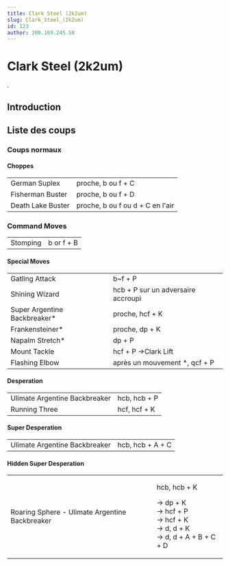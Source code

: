 ```yaml
---
title: Clark Steel (2k2um)
slug: Clark_Steel_(2k2um)
id: 123
author: 200.169.245.58
---
```


# Clark Steel (2k2um)

.

## Introduction

## Liste des coups

### Coups normaux

#### Choppes

|                   |                                  |
|-------------------|----------------------------------|
| German Suplex     | proche, b ou f + C               |
| Fisherman Buster  | proche, b ou f + D               |
| Death Lake Buster | proche, b ou f ou d + C en l'air |

### Command Moves

|          |            |
|----------|------------|
| Stomping | b or f + B |

#### Special Moves

|                               |                                    |
|-------------------------------|------------------------------------|
| Gatling Attack                | b\~f + P                           |
| Shining Wizard                | hcb + P sur un adversaire accroupi |
| Super Argentine Backbreaker\* | proche, hcf + K                    |
| Frankensteiner\*              | proche, dp + K                     |
| Napalm Stretch\*              | dp + P                             |
| Mount Tackle                  | hcf + P -\>Clark Lift              |
| Flashing Elbow                | après un mouvement \*, qcf + P     |

#### Desperation

|                               |              |
|-------------------------------|--------------|
| Ulimate Argentine Backbreaker | hcb, hcb + P |
| Running Three                 | hcf, hcf + K |

#### Super Desperation

|                               |                  |
|-------------------------------|------------------|
| Ulimate Argentine Backbreaker | hcb, hcb + A + C |

#### Hidden Super Desperation

<table>
<tbody>
<tr class="odd">
<td><p>Roaring Sphere - Ulimate Argentine Backbreaker</p></td>
<td><p>hcb, hcb + K</p>
<p>-&gt; dp + K<br />
-&gt; hcf + P<br />
-&gt; hcf + K<br />
-&gt; d, d + K<br />
-&gt; d, d + A + B + C + D</p></td>
</tr>
</tbody>
</table>
